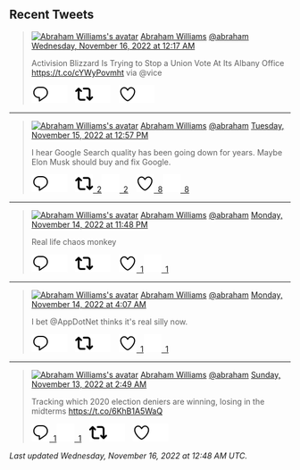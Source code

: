 ## Recent Tweets

> [![Abraham Williams's avatar](https://pbs.twimg.com/profile_images/897079141719195648/_mvh-QJH_mini.jpg)](https://twitter.com/abraham) [Abraham Williams](https://twitter.com/abraham) [@abraham](https://twitter.com/abraham) [Wednesday, November 16, 2022 at 12:17 AM](https://twitter.com/abraham/status/1592673266405367809)
>
> Activision Blizzard Is Trying to Stop a Union Vote At Its Albany Office https://t.co/cYWyPovmht via @vice
>
> [![Reply](./images/reply_light.svg#gh-light-mode-only "Reply")](https://twitter.com/intent/tweet?in_reply_to=1592673266405367809#gh-light-mode-only)[![Reply](./images/reply.svg#gh-dark-mode-only "Reply")](https://twitter.com/intent/tweet?in_reply_to=1592673266405367809#gh-dark-mode-only)&emsp;[![Retweet](./images/retweet_light.svg#gh-light-mode-only "Retweet")](https://twitter.com/intent/retweet?tweet_id=1592673266405367809#gh-light-mode-only)[![Retweet](./images/retweet.svg#gh-dark-mode-only "Retweet")](https://twitter.com/intent/retweet?tweet_id=1592673266405367809#gh-dark-mode-only)&emsp;[![Like](./images/like_light.svg#gh-light-mode-only "Like")](https://twitter.com/intent/favorite?tweet_id=1592673266405367809#gh-light-mode-only)[![Like](./images/like.svg#gh-dark-mode-only "Like")](https://twitter.com/intent/favorite?tweet_id=1592673266405367809#gh-dark-mode-only)


---

> [![Abraham Williams's avatar](https://pbs.twimg.com/profile_images/897079141719195648/_mvh-QJH_mini.jpg)](https://twitter.com/abraham) [Abraham Williams](https://twitter.com/abraham) [@abraham](https://twitter.com/abraham) [Tuesday, November 15, 2022 at 12:57 PM](https://twitter.com/abraham/status/1592502056526680065)
>
> I hear Google Search quality has been going down for years. Maybe Elon Musk should buy and fix Google.
>
> [![Reply](./images/reply_light.svg#gh-light-mode-only "Reply")](https://twitter.com/intent/tweet?in_reply_to=1592502056526680065#gh-light-mode-only)[![Reply](./images/reply.svg#gh-dark-mode-only "Reply")](https://twitter.com/intent/tweet?in_reply_to=1592502056526680065#gh-dark-mode-only)&emsp;[![Retweet](./images/retweet_light.svg#gh-light-mode-only "Retweet")&ensp;2](https://twitter.com/intent/retweet?tweet_id=1592502056526680065#gh-light-mode-only)[![Retweet](./images/retweet.svg#gh-dark-mode-only "Retweet")&ensp;2](https://twitter.com/intent/retweet?tweet_id=1592502056526680065#gh-dark-mode-only)&emsp;[![Like](./images/like_light.svg#gh-light-mode-only "Like")&ensp;8](https://twitter.com/intent/favorite?tweet_id=1592502056526680065#gh-light-mode-only)[![Like](./images/like.svg#gh-dark-mode-only "Like")&ensp;8](https://twitter.com/intent/favorite?tweet_id=1592502056526680065#gh-dark-mode-only)


---

> [![Abraham Williams's avatar](https://pbs.twimg.com/profile_images/897079141719195648/_mvh-QJH_mini.jpg)](https://twitter.com/abraham) [Abraham Williams](https://twitter.com/abraham) [@abraham](https://twitter.com/abraham) [Monday, November 14, 2022 at 11:48 PM](https://twitter.com/abraham/status/1592303456508846080)
>
> Real life chaos monkey
>
> [![Reply](./images/reply_light.svg#gh-light-mode-only "Reply")](https://twitter.com/intent/tweet?in_reply_to=1592303456508846080#gh-light-mode-only)[![Reply](./images/reply.svg#gh-dark-mode-only "Reply")](https://twitter.com/intent/tweet?in_reply_to=1592303456508846080#gh-dark-mode-only)&emsp;[![Retweet](./images/retweet_light.svg#gh-light-mode-only "Retweet")](https://twitter.com/intent/retweet?tweet_id=1592303456508846080#gh-light-mode-only)[![Retweet](./images/retweet.svg#gh-dark-mode-only "Retweet")](https://twitter.com/intent/retweet?tweet_id=1592303456508846080#gh-dark-mode-only)&emsp;[![Like](./images/like_light.svg#gh-light-mode-only "Like")&ensp;1](https://twitter.com/intent/favorite?tweet_id=1592303456508846080#gh-light-mode-only)[![Like](./images/like.svg#gh-dark-mode-only "Like")&ensp;1](https://twitter.com/intent/favorite?tweet_id=1592303456508846080#gh-dark-mode-only)


---

> [![Abraham Williams's avatar](https://pbs.twimg.com/profile_images/897079141719195648/_mvh-QJH_mini.jpg)](https://twitter.com/abraham) [Abraham Williams](https://twitter.com/abraham) [@abraham](https://twitter.com/abraham) [Monday, November 14, 2022 at 4:07 AM](https://twitter.com/abraham/status/1592006255354466304)
>
> I bet @AppDotNet thinks it's real silly now.
>
> [![Reply](./images/reply_light.svg#gh-light-mode-only "Reply")](https://twitter.com/intent/tweet?in_reply_to=1592006255354466304#gh-light-mode-only)[![Reply](./images/reply.svg#gh-dark-mode-only "Reply")](https://twitter.com/intent/tweet?in_reply_to=1592006255354466304#gh-dark-mode-only)&emsp;[![Retweet](./images/retweet_light.svg#gh-light-mode-only "Retweet")](https://twitter.com/intent/retweet?tweet_id=1592006255354466304#gh-light-mode-only)[![Retweet](./images/retweet.svg#gh-dark-mode-only "Retweet")](https://twitter.com/intent/retweet?tweet_id=1592006255354466304#gh-dark-mode-only)&emsp;[![Like](./images/like_light.svg#gh-light-mode-only "Like")&ensp;1](https://twitter.com/intent/favorite?tweet_id=1592006255354466304#gh-light-mode-only)[![Like](./images/like.svg#gh-dark-mode-only "Like")&ensp;1](https://twitter.com/intent/favorite?tweet_id=1592006255354466304#gh-dark-mode-only)


---

> [![Abraham Williams's avatar](https://pbs.twimg.com/profile_images/897079141719195648/_mvh-QJH_mini.jpg)](https://twitter.com/abraham) [Abraham Williams](https://twitter.com/abraham) [@abraham](https://twitter.com/abraham) [Sunday, November 13, 2022 at 2:49 AM](https://twitter.com/abraham/status/1591624142885126145)
>
> Tracking which 2020 election deniers are winning, losing in the midterms https://t.co/6KhB1A5WaQ
>
> [![Reply](./images/reply_light.svg#gh-light-mode-only "Reply")&ensp;1](https://twitter.com/intent/tweet?in_reply_to=1591624142885126145#gh-light-mode-only)[![Reply](./images/reply.svg#gh-dark-mode-only "Reply")&ensp;1](https://twitter.com/intent/tweet?in_reply_to=1591624142885126145#gh-dark-mode-only)&emsp;[![Retweet](./images/retweet_light.svg#gh-light-mode-only "Retweet")](https://twitter.com/intent/retweet?tweet_id=1591624142885126145#gh-light-mode-only)[![Retweet](./images/retweet.svg#gh-dark-mode-only "Retweet")](https://twitter.com/intent/retweet?tweet_id=1591624142885126145#gh-dark-mode-only)&emsp;[![Like](./images/like_light.svg#gh-light-mode-only "Like")](https://twitter.com/intent/favorite?tweet_id=1591624142885126145#gh-light-mode-only)[![Like](./images/like.svg#gh-dark-mode-only "Like")](https://twitter.com/intent/favorite?tweet_id=1591624142885126145#gh-dark-mode-only)


_Last updated Wednesday, November 16, 2022 at 12:48 AM UTC._
